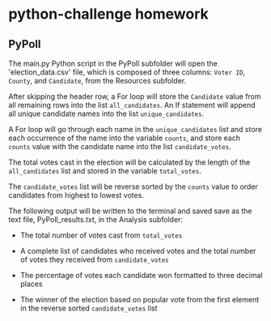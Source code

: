 # python-challenge homework







## PyPoll

The main.py Python script in the PyPoll subfolder will open the 'election_data.csv' file, which is composed of three columns: `Voter ID`, `County`, and `Candidate`, from the Resources subfolder.

After skipping the header row, a For loop will store the `Candidate` value from all remaining rows  into the list `all_candidates`.  An If statement will append all unique candidate names into the list `unique_candidates`.

A For loop will go through each name in the `unique_candidates` list and store each occurrence of the name into the variable `counts`, and store each `counts` value with the candidate name into the list `candidate_votes`.

The total votes cast in the election will be calculated by the length of the `all_candidates` list and stored in the variable `total_votes`.

The `candidate_votes` list will be reverse sorted by the `counts` value to order candidates from highest to lowest votes.

The following output will be written to the terminal and saved save as the text file, PyPoll_results.txt, in the Analysis subfolder:

* The total number of votes cast from `total_votes`

* A complete list of candidates who received votes and the total number of votes they received from `candidate_votes`

* The percentage of votes each candidate won formatted to three decimal places

* The winner of the election based on popular vote from the first element in the reverse sorted `candidate_votes` list
